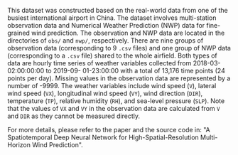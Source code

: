 This dataset was constructed based on the real-world data from one of the busiest international airport in China. The dataset involves multi-station observation data and Numerical Weather Prediction (NWP) data for fine-grained wind prediction. The observation and NWP data are located in the directories of `obs/` and `nwp/`, respectively. There are nine groups of observation data (corresponding to 9 `.csv` files) and one group of NWP data (corresponding to a `.csv` file) shared to the whole airfield. Both types of data are hourly time series of weather variables collected from 2018-03-02:00:00:00 to 2019-09- 01-23:00:00 with a total of 13,176 time points (24 points per day).  Missing values in the observation data are represented by a number of -9999. The weather variables include wind speed (`V`), lateral wind speed (`VX`), longitudinal wind speed (`VY`), wind direction (`DIR`), temperature (`TP`), relative humidity (`RH`), and sea-level pressure (`SLP`). Note that the values of `VX` and `VY` in the observation data are calculated from `V` and `DIR` as they cannot be measured directly. 

For more details, please refer to the paper and the source code in: "A Spatiotemporal Deep Neural Network for High-Spatial-Resolution Multi-Horizon Wind Prediction".
